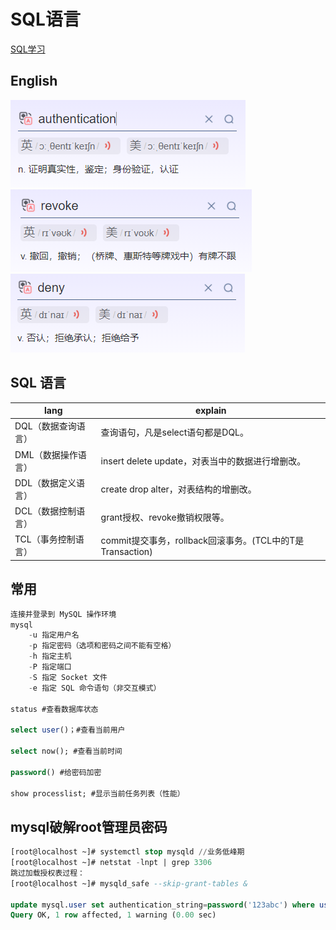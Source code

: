 # SQL语言

[SQL学习](https://blog.csdn.net/m0_50546016/article/details/120070003?)

## English

![1670752760291](image/SQL/1670752760291.png)
![1670752803182](image/SQL/1670752803182.png)
![1670753420163](image/SQL/1670753420163.png)

## SQL 语言

| lang                | explain                                                   |
| ------------------- | --------------------------------------------------------- |
| DQL（数据查询语言） | 查询语句，凡是select语句都是DQL。                         |
| DML（数据操作语言） | insert delete update，对表当中的数据进行增删改。          |
| DDL（数据定义语言） | create drop alter，对表结构的增删改。                     |
| DCL（数据控制语言） | grant授权、revoke撤销权限等。                             |
| TCL（事务控制语言） | commit提交事务，rollback回滚事务。(TCL中的T是Transaction) |

## 常用

```sql
连接并登录到 MySQL 操作环境
mysql
    -u 指定用户名
    -p 指定密码（选项和密码之间不能有空格）
    -h 指定主机
    -P 指定端口
    -S 指定 Socket 文件
    -e 指定 SQL 命令语句（非交互模式）

status #查看数据库状态

select user()；#查看当前用户

select now(); #查看当前时间

password() #给密码加密

show processlist; #显示当前任务列表（性能）
```

## mysql破解root管理员密码

```sql
[root@localhost ~]# systemctl stop mysqld //业务低峰期
[root@localhost ~]# netstat -lnpt | grep 3306
跳过加载授权表过程：
[root@localhost ~]# mysqld_safe --skip-grant-tables &

update mysql.user set authentication_string=password('123abc') where user='root';
Query OK, 1 row affected, 1 warning (0.00 sec)
```
